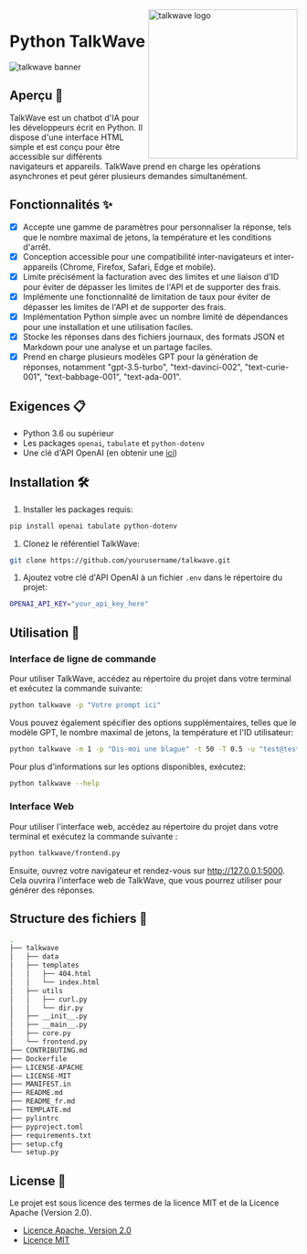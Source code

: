 <!-- markdownlint-disable MD033 MD041 -->

<img src="https://kura.pro/talkwave/images/logos/talkwave.svg" alt="talkwave logo" width="261" align="right" />

<!-- markdownlint-enable MD033 MD041 -->

# Python TalkWave

![talkwave banner](https://kura.pro/talkwave/images/titles/title-talkwave.svg)

## Aperçu 📖

TalkWave est un chatbot d'IA pour les développeurs écrit en Python. Il dispose d'une interface HTML simple et est conçu pour être accessible sur différents navigateurs et appareils. TalkWave prend en charge les opérations asynchrones et peut gérer plusieurs demandes simultanément.

## Fonctionnalités ✨

- [x] Accepte une gamme de paramètres pour personnaliser la réponse, tels que le nombre maximal de jetons, la température et les conditions d'arrêt.
- [x] Conception accessible pour une compatibilité inter-navigateurs et inter-appareils (Chrome, Firefox, Safari, Edge et mobile).
- [x] Limite précisément la facturation avec des limites et une liaison d'ID pour éviter de dépasser les limites de l'API et de supporter des frais.
- [x] Implémente une fonctionnalité de limitation de taux pour éviter de dépasser les limites de l'API et de supporter des frais.
- [x] Implémentation Python simple avec un nombre limité de dépendances pour une installation et une utilisation faciles.
- [x] Stocke les réponses dans des fichiers journaux, des formats JSON et Markdown pour une analyse et un partage faciles.
- [x] Prend en charge plusieurs modèles GPT pour la génération de réponses, notamment "gpt-3.5-turbo", "text-davinci-002", "text-curie-001", "text-babbage-001", "text-ada-001".

## Exigences 📋

- Python 3.6 ou supérieur
- Les packages `openai`, `tabulate` et `python-dotenv`
- Une clé d'API OpenAI (en obtenir une [ici](https://openai.com/))

## Installation 🛠

1. Installer les packages requis:

```bash
pip install openai tabulate python-dotenv
```

1. Clonez le référentiel TalkWave:

```bash
git clone https://github.com/yourusername/talkwave.git
```

1. Ajoutez votre clé d'API OpenAI à un fichier `.env` dans le répertoire du projet:

```bash
OPENAI_API_KEY="your_api_key_here"
```

## Utilisation 🚀

### Interface de ligne de commande

Pour utiliser TalkWave, accédez au répertoire du projet dans votre terminal et exécutez la commande suivante:

```bash
python talkwave -p "Votre prompt ici"
```

Vous pouvez également spécifier des options supplémentaires, telles que le modèle GPT, le nombre maximal de jetons, la température et l'ID utilisateur:

```bash
python talkwave -m 1 -p "Dis-moi une blague" -t 50 -T 0.5 -u "test@test.com" -r 5 -s -o "json"
```

Pour plus d'informations sur les options disponibles, exécutez:

```bash
python talkwave --help
```

### Interface Web

Pour utiliser l'interface web, accédez au répertoire du projet dans
votre terminal et exécutez la commande suivante :

```bash
python talkwave/frontend.py
```

Ensuite, ouvrez votre navigateur et rendez-vous sur
<http://127.0.0.1:5000>. Cela ouvrira l'interface web de TalkWave, que
vous pourrez utiliser pour générer des réponses.

## Structure des fichiers 📁

```bash
.
├── talkwave
│   ├── data
│   ├── templates
│   │   ├── 404.html
│   │   └── index.html
│   ├── utils
│   │   ├── curl.py
│   │   └── dir.py
│   ├── __init__.py
│   ├── __main__.py
│   ├── core.py
│   └── frontend.py
├── CONTRIBUTING.md
├── Dockerfile
├── LICENSE-APACHE
├── LICENSE-MIT
├── MANIFEST.in
├── README.md
├── README_fr.md
├── TEMPLATE.md
├── pylintrc
├── pyproject.toml
├── requirements.txt
├── setup.cfg
└── setup.py
```

## License 📜

Le projet est sous licence des termes de la licence MIT et de la Licence Apache (Version 2.0).

- [Licence Apache, Version 2.0](https://opensource.org/licenses/apache-2.0/)
- [Licence MIT](https://opensource.org/licenses/MIT)
